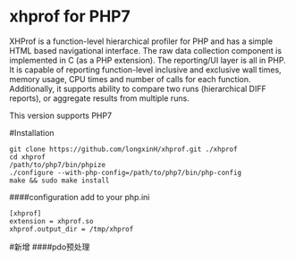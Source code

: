 # xhprof for PHP7
XHProf is a function-level hierarchical profiler for PHP and has a simple HTML based navigational interface. The raw data collection component is implemented in C (as a PHP extension). The reporting/UI layer is all in PHP. It is capable of reporting function-level inclusive and exclusive wall times, memory usage, CPU times and number of calls for each function. Additionally, it supports ability to compare two runs (hierarchical DIFF reports), or aggregate results from multiple runs.

This version supports PHP7

#Installation
```
git clone https://github.com/longxinH/xhprof.git ./xhprof
cd xhprof
/path/to/php7/bin/phpize
./configure --with-php-config=/path/to/php7/bin/php-config
make && sudo make install
```

####configuration add to your php.ini
```
[xhprof]
extension = xhprof.so
xhprof.output_dir = /tmp/xhprof
```

#新增
####pdo预处理
